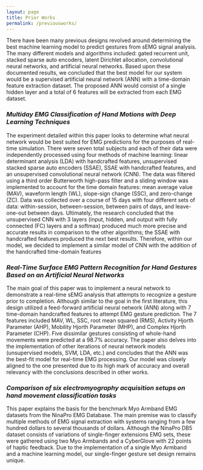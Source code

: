 ```yaml
---
layout: page
title: Prior Works
permalink: /previousworks/
---
```

<html>
  <body>
    <p>There have been many previous designs revolved around determining the best machine learning model to predict gestures from sEMG signal analysis. The many different models and algorithms included: gated recurrent unit, stacked sparse auto encoders, latent Dirichlet allocation, convolutional neural networks, and artificial neural networks. Based upon these documented results, we concluded that the best model for our system would be a supervised artificial neural network (ANN) with a time-domain feature extraction dataset. The proposed ANN would consist of a single hidden layer and a total of 6 features will be extracted from each EMG dataset.</p>
    <h3><i>Multiday EMG Classification of Hand Motions with Deep Learning Techniques</i></h3>
    <p>The experiment detailed within this paper looks to determine what neural network would be best suited for EMG predictions for the purposes of real-time simulation. There were seven total subjects and each of their data were independently processed using four methods of machine learning: linear determinant analysis (LDA) with handcrafted features, unsupervised stacked sparse auto encoders (SSAE), SSAE with handcrafted features, and an unsupervised convolutional neural network (CNN). The data was filtered using a third order Butterworth high-pass filter and a sliding window was implemented to account for the time domain features: mean average value (MAV), waveform length (WL), slope-sign change (SSC), and zero-change (ZC). Data was collected over a course of 15 days with four different sets of data: within-session, between-session, between pairs of days, and leave-one-out between days. Ultimately, the research concluded that the unsupervised CNN with 3 layers (input, hidden, and output with fully connected (FC) layers and a softmax) produced much more precise and accurate results in comparison to the other algorithms; the SSAE with handcrafted features produced the next best results. Therefore, within our model, we decided to implement a similar model of CNN with the addition of the handcrafted time-domain features</p>
    <h3><i>Real-Time Surface EMG Pattern Recognition for Hand Gestures Based on an Artificial Neural Networks</i></h3>
    <p>The main goal of this paper was to implement a neural network to demonstrate a real-time sEMG analysis that attempts to recognize a gesture prior to completion. Although similar to the goal in the first literature, this design utilized a feed-forward artificial neural network (ANN) along with 7 time-domain handcrafted features to attempt EMG gesture prediction. The 7 features included MAV, WL, SSC, root mean squared (RMS), Activity Hjorth Parameter (AHP), Mobility Hjorth Parameter (MHP), and Complex Hjorth Parameter (CHP). Five dissimilar gestures consisting of whole-hand movements were predicted at a 98.7% accuracy. The paper also delves into the implementation of other iterations of neural network models (unsupervised models, SVM, LDA, etc.) and concludes that the ANN was the best-fit model for real-time EMG processing. Our model was closely aligned to the one presented due to its high mark of accuracy and overall relevancy with the conclusions described in other works.</p>
    <h3><i>Comparison of six electromyography acquisition setups on hand movement classification tasks</i></h3>
    <p>This paper explains the basis for the benchmark Myo Armband EMG datasets from the NinaPro EMG Database. The main premise was to classify multiple methods of EMG signal extraction with systems ranging from a few hundred dollars to several thousands of dollars. Although the NinaPro DB5 dataset consists of variations of single-finger extensions EMG sets, these were gathered using two Myo Armbands and a CyberGlove with 22 points of haptic feedback. Due to the implementation of a single Myo Armband and a machine learning model, our single-finger gesture set design remains unique.</p>
  </body>
</html>
